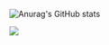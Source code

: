 ![Anurag's GitHub stats](https://github-readme-stats.vercel.app/api?username=VagTsop)
<div>
<img  src="https://github-readme-stats.vercel.app/api/top-langs/?username=VagTsop" />
<div>

